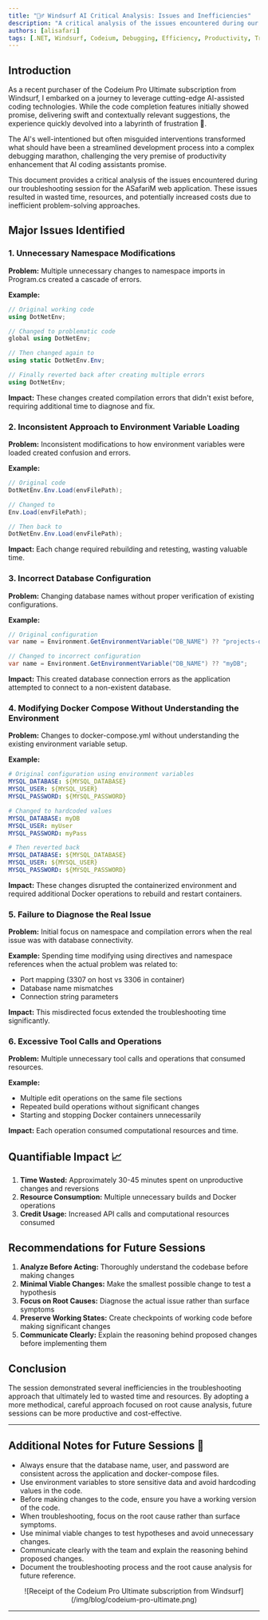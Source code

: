```yaml
---
title: "🕵️‍♂️ Windsurf AI Critical Analysis: Issues and Inefficiencies"
description: "A critical analysis of the issues encountered during our troubleshooting session for the ASafariM web application. ⚡"
authors: [alisafari]
tags: [.NET, Windsurf, Codeium, Debugging, Efficiency, Productivity, Troubleshooting]
---
```


## Introduction

As a recent purchaser of the Codeium Pro Ultimate subscription from Windsurf, I embarked on a journey to leverage cutting-edge AI-assisted coding technologies. While the code completion features initially showed promise, delivering swift and contextually relevant suggestions, the experience quickly devolved into a labyrinth of frustration 🧩.
<!-- truncate -->
The AI's well-intentioned but often misguided interventions transformed what should have been a streamlined development process into a complex debugging marathon, challenging the very premise of productivity enhancement that AI coding assistants promise.

This document provides a critical analysis of the issues encountered during our troubleshooting session for the ASafariM web application. These issues resulted in wasted time, resources, and potentially increased costs due to inefficient problem-solving approaches.

## Major Issues Identified

### 1. Unnecessary Namespace Modifications

**Problem:** Multiple unnecessary changes to namespace imports in Program.cs created a cascade of errors.

**Example:**
```csharp
// Original working code
using DotNetEnv;

// Changed to problematic code
global using DotNetEnv;

// Then changed again to
using static DotNetEnv.Env;

// Finally reverted back after creating multiple errors
using DotNetEnv;
```

**Impact:** These changes created compilation errors that didn't exist before, requiring additional time to diagnose and fix.

### 2. Inconsistent Approach to Environment Variable Loading

**Problem:** Inconsistent modifications to how environment variables were loaded created confusion and errors.

**Example:**
```csharp
// Original code
DotNetEnv.Env.Load(envFilePath);

// Changed to
Env.Load(envFilePath);

// Then back to
DotNetEnv.Env.Load(envFilePath);
```

**Impact:** Each change required rebuilding and retesting, wasting valuable time.

### 3. Incorrect Database Configuration

**Problem:** Changing database names without proper verification of existing configurations.

**Example:**
```csharp
// Original configuration
var name = Environment.GetEnvironmentVariable("DB_NAME") ?? "projects-db";

// Changed to incorrect configuration
var name = Environment.GetEnvironmentVariable("DB_NAME") ?? "myDB";
```

**Impact:** This created database connection errors as the application attempted to connect to a non-existent database.

### 4. Modifying Docker Compose Without Understanding the Environment

**Problem:** Changes to docker-compose.yml without understanding the existing environment variable setup.

**Example:**
```yaml
# Original configuration using environment variables
MYSQL_DATABASE: ${MYSQL_DATABASE}
MYSQL_USER: ${MYSQL_USER}
MYSQL_PASSWORD: ${MYSQL_PASSWORD}

# Changed to hardcoded values
MYSQL_DATABASE: myDB
MYSQL_USER: myUser
MYSQL_PASSWORD: myPass

# Then reverted back
MYSQL_DATABASE: ${MYSQL_DATABASE}
MYSQL_USER: ${MYSQL_USER}
MYSQL_PASSWORD: ${MYSQL_PASSWORD}
```

**Impact:** These changes disrupted the containerized environment and required additional Docker operations to rebuild and restart containers.

### 5. Failure to Diagnose the Real Issue

**Problem:** Initial focus on namespace and compilation errors when the real issue was with database connectivity.

**Example:** Spending time modifying using directives and namespace references when the actual problem was related to:
- Port mapping (3307 on host vs 3306 in container)
- Database name mismatches
- Connection string parameters

**Impact:** This misdirected focus extended the troubleshooting time significantly.

### 6. Excessive Tool Calls and Operations

**Problem:** Multiple unnecessary tool calls and operations that consumed resources.

**Example:**
- Multiple edit operations on the same file sections
- Repeated build operations without significant changes
- Starting and stopping Docker containers unnecessarily

**Impact:** Each operation consumed computational resources and time.

## Quantifiable Impact 📈

1. **Time Wasted:** Approximately 30-45 minutes spent on unproductive changes and reversions
2. **Resource Consumption:** Multiple unnecessary builds and Docker operations
3. **Credit Usage:** Increased API calls and computational resources consumed

## Recommendations for Future Sessions

1. **Analyze Before Acting:** Thoroughly understand the codebase before making changes
2. **Minimal Viable Changes:** Make the smallest possible change to test a hypothesis
3. **Focus on Root Causes:** Diagnose the actual issue rather than surface symptoms
4. **Preserve Working States:** Create checkpoints of working code before making significant changes
5. **Communicate Clearly:** Explain the reasoning behind proposed changes before implementing them

## Conclusion

The session demonstrated several inefficiencies in the troubleshooting approach that ultimately led to wasted time and resources. By adopting a more methodical, careful approach focused on root cause analysis, future sessions can be more productive and cost-effective.

___

## Additional Notes for Future Sessions 📝

- Always ensure that the database name, user, and password are consistent across the application and docker-compose files.
- Use environment variables to store sensitive data and avoid hardcoding values in the code.
- Before making changes to the code, ensure you have a working version of the code.
- When troubleshooting, focus on the root cause rather than surface symptoms.
- Use minimal viable changes to test hypotheses and avoid unnecessary changes.
- Communicate clearly with the team and explain the reasoning behind proposed changes.
- Document the troubleshooting process and the root cause analysis for future reference.

<!-- Add image here -->
<div style="text-align: center;">
  ![Receipt of the Codeium Pro Ultimate subscription from Windsurf](/img/blog/codeium-pro-ultimate.png)
</div>

---
